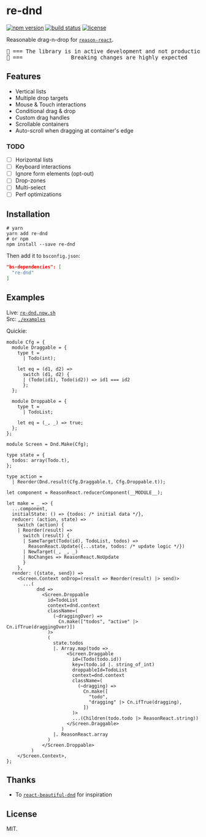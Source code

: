# re-dnd

[![npm version](https://img.shields.io/npm/v/re-dnd.svg?style=flat-square)](https://www.npmjs.com/package/re-dnd)
[![build status](https://img.shields.io/travis/alexfedoseev/re-dnd/master.svg?style=flat-square)](https://travis-ci.org/alexfedoseev/re-dnd)
[![license](https://img.shields.io/npm/l/re-dnd.svg?style=flat-square)](https://www.npmjs.com/package/re-dnd)

Reasonable drag-n-drop for [`reason-react`](https://reasonml.github.io/reason-react/).

<pre align="center">
🚧 === The library is in active development and not production ready yet === 🚧
🚧 ===               Breaking changes are highly expected                === 🚧
</pre>


## Features
* Vertical lists
* Multiple drop targets
* Mouse & Touch interactions
* Conditional drag & drop
* Custom drag handles
* Scrollable containers
* Auto-scroll when dragging at container's edge

### TODO
- [ ] Horizontal lists
- [ ] Keyboard interactions
- [ ] Ignore form elements (opt-out)
- [ ] Drop-zones
- [ ] Multi-select
- [ ] Perf optimizations

## Installation

```shell
# yarn
yarn add re-dnd
# or npm
npm install --save re-dnd
```

Then add it to `bsconfig.json`:

```json
"bs-dependencies": [
  "re-dnd"
]
```

## Examples

Live: [`re-dnd.now.sh`](https://re-dnd.now.sh)  
Src: [`./examples`](./examples)

Quickie:

```reason
module Cfg = {
  module Draggable = {
    type t =
      | Todo(int);

    let eq = (d1, d2) =>
      switch (d1, d2) {
      | (Todo(id1), Todo(id2)) => id1 === id2
      };
  };

  module Droppable = {
    type t =
      | TodoList;

    let eq = (_, _) => true;
  };
};

module Screen = Dnd.Make(Cfg);

type state = {
  todos: array(Todo.t),
};

type action =
  | Reorder(Dnd.result(Cfg.Draggable.t, Cfg.Droppable.t));

let component = ReasonReact.reducerComponent(__MODULE__);

let make = _ => {
  ...component,
  initialState: () => {todos: /* initial data */},
  reducer: (action, state) =>
    switch (action) {
    | Reorder(result) =>
      switch (result) {
      | SameTarget(Todo(id), TodoList, todos) =>
        ReasonReact.Update({...state, todos: /* update logic */})
      | NewTarget(_, _, _)
      | NoChanges => ReasonReact.NoUpdate
      }
    },
  render: ({state, send}) =>
    <Screen.Context onDrop=(result => Reorder(result) |> send)>
      ...(
           dnd =>
             <Screen.Droppable
               id=TodoList
               context=dnd.context
               className=(
                 (~draggingOver) =>
                   Cn.make(["todos", "active" |> Cn.ifTrue(draggingOver)])
               )>
               (
                 state.todos
                 |. Array.map(todo =>
                      <Screen.Draggable
                        id=(Todo(todo.id))
                        key=(todo.id |. string_of_int)
                        droppableId=TodoList
                        context=dnd.context
                        className=(
                          (~dragging) =>
                            Cn.make([
                              "todo",
                              "dragging" |> Cn.ifTrue(dragging),
                            ])
                        )>
                        ...(Children(todo.todo |> ReasonReact.string))
                      </Screen.Draggable>
                    )
                 |. ReasonReact.array
               )
             </Screen.Droppable>
         )
    </Screen.Context>,
};
```

## Thanks
* To [`react-beautiful-dnd`](https://github.com/atlassian/react-beautiful-dnd) for inspiration

## License

MIT.
